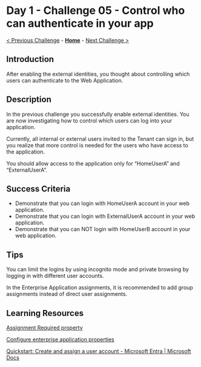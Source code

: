 # Day 1 - Challenge 05 - Control who can authenticate in your app

 [< Previous Challenge](./Challenge_D1_04.md) - **[Home](../README.md)** - [Next Challenge >](./Challenge_D1_06.md)

## Introduction

After enabling the external identities, you thought about controlling which users can authenticate to the Web Application.

## Description

In the previous challenge you successfully enable external identities. You are now investigating how to control which users can log into your application.

Currently, all internal or external users invited to the Tenant can sign in, but you realize that more control is needed for the users who have access to the application. 

You should allow access to the application only for “HomeUserA” and “ExternalUserA”.

## Success Criteria

- Demonstrate that you can login with HomeUserA account in your web application.
- Demonstrate that you can login with ExternalUserA account in your web application.
- Demonstrate that you can NOT login with HomeUserB account in your web application.

## Tips

You can limit the logins by using incognito mode and private browsing by logging in with different user accounts.

In the Enterprise Application assignments, it is recommended to add group assignments instead of direct user assignments.

## Learning Resources

[Assignment Required property](https://docs.microsoft.com/en-us/azure/active-directory/manage-apps/application-properties?source=recommendations#assignment-required)

[Configure enterprise application properties](https://learn.microsoft.com/en-us/azure/active-directory/manage-apps/add-application-portal-configure#configure-application-properties)

[Quickstart: Create and assign a user account - Microsoft Entra | Microsoft Docs](https://docs.microsoft.com/en-us/azure/active-directory/manage-apps/add-application-portal-assign-users#assign-a-user-account-to-an-enterprise-application)
